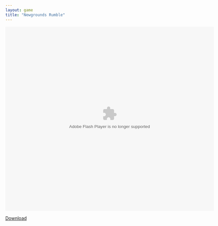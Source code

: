 ```yaml
---
layout: game
title: "Newgrounds Rumble"
---
```

<object width="100" height="100">
    <embed src="381115_NGRfinal.swf" flashvars="" base="" quality="high" allowscriptaccess="always" allowfullscreen="true" bgcolor="" wmode="window" width="650" height="575" type="application/x-shockwave-flash" pluginspage="http://www.macromedia.com/go/getflashplayer">
</object>
                    </div>
                </div>

<a href="381115_NGRfinal.swf" download class="btn btn-outline-dark">Download</a>

